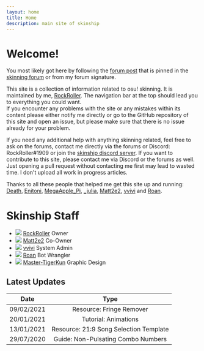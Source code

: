 ```yaml
---
layout: home
title: Home
description: main site of skinship
---
```


# Welcome!

You most likely got here by following the [forum post](https://osu.ppy.sh/community/forums/topics/881367) that is pinned in the [skinning forum](https://osu.ppy.sh/community/forums/15) or from my forum signature.

This site is a collection of information related to osu! skinning. It is maintained by me, [RockRoller](https://osu.ppy.sh/users/8388854). The navigation bar at the top should lead you to everything you could want.<br>
If you encounter any problems with the site or any mistakes within its content please either notify me directly or go to the GitHub repository of this site and open an issue, but please make sure that there is no issue already for your problem.

If you need any additional help with anything skinning related, feel free to ask on the forums, contact me directly via the forums or Discord: RockRoller#1909 or join the [skinship discord server](https://discord.skinship.xyz/).
If you want to contribute to this site, please contact me via Discord or the forums as well. Just opening a pull request without contacting me first may lead to wasted time. I don't upload all work in progress articles.

Thanks to all these people that helped me get this site up and running:<br>
[Death](https://osu.ppy.sh/users/3242450), [Enitoni](https://osu.ppy.sh/users/9118958), [MegaApple_Pi](https://osu.ppy.sh/users/2148208), [\_julia](https://osu.ppy.sh/users/11909549), [Matt2e2](https://osu.ppy.sh/users/12144912), [vvivi](https://osu.ppy.sh/users/10432755) and [Roan](https://osu.ppy.sh/users/8214639).

# Skinship Staff

<ul class="staff-grid">
    <li class="staff-item">
        <img class="avatar" src="https://a.ppy.sh/8388854">
        <a href="https://osu.ppy.sh/users/8388854" class="name">RockRoller</a>
        <span class="role">Owner</span>
    </li>
    <li class="staff-item">
        <img class="avatar" src="https://a.ppy.sh/12144912">
        <a href="https://osu.ppy.sh/users/12144912" class="name">Matt2e2</a>
        <span class="role">Co-Owner</span>
    </li>
    <li class="staff-item">
        <img class="avatar" src="https://a.ppy.sh/10432755">
        <a href="https://osu.ppy.sh/users/10432755" class="name">vvivi</a>
        <span class="role">System Admin</span>
    </li>
    <li class="staff-item">
        <img class="avatar" src="https://a.ppy.sh/8214639">
        <a href="https://osu.ppy.sh/users/8214639" class="name">Roan</a>
        <span class="role">Bot Wrangler</span>
    </li>
    <li class="staff-item">
        <img class="avatar" src="https://a.ppy.sh/10688456">
        <a href="https://osu.ppy.sh/users/10688456" class="name">Master-TigerKun</a>
        <span class="role">Graphic Design</span>
    </li>
</ul>

## Latest Updates

| Date       |                  Type                  |
| ---------- | :------------------------------------: |
| 09/02/2021 |        Resource: Fringe Remover        |
| 20/01/2021 |          Tutorial: Animations          |
| 13/01/2021 | Resource: 21:9 Song Selection Template |
| 29/07/2020 |   Guide: Non-Pulsating Combo Numbers   |
